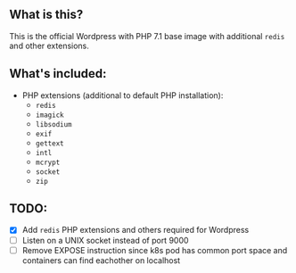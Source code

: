 ## What is this?
This is the official Wordpress with PHP 7.1 base image with additional `redis` and other extensions.

## What's included:
* PHP extensions (additional to default PHP installation):
  * `redis`
  * `imagick`
  * `libsodium`
  * `exif`
  * `gettext`
  * `intl`
  * `mcrypt`
  * `socket`
  * `zip`

## TODO:
- [x] Add `redis` PHP extensions and others required for Wordpress 
- [ ] Listen on a UNIX socket instead of port 9000
- [ ] Remove EXPOSE instruction since k8s pod has common port space and containers can find eachother on localhost
